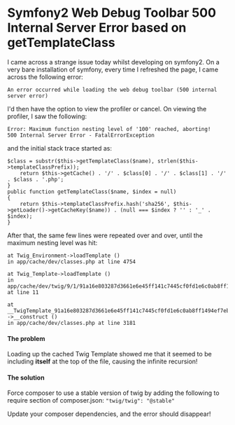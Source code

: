 # Symfony2 Web Debug Toolbar 500 Internal Server Error based on getTemplateClass

I came across a strange issue today whilst developing on symfony2. On a very bare installation of symfony, every time I refreshed the page, I came across the following error:

```
An error occurred while loading the web debug toolbar (500 internal server error)
```

I'd then have the option to view the profiler or cancel.
On viewing the profiler, I saw the following:

```
Error: Maximum function nesting level of '100' reached, aborting!
500 Internal Server Error - FatalErrorException
```

and the initial stack trace started as:

```
$class = substr($this->getTemplateClass($name), strlen($this->templateClassPrefix));
    return $this->getCache() . '/' . $class[0] . '/' . $class[1] . '/' . $class . '.php';
}
public function getTemplateClass($name, $index = null)
{
    return $this->templateClassPrefix.hash('sha256', $this->getLoader()->getCacheKey($name)) . (null === $index ? '' : '_' . $index);
}
```

After that, the same few lines were repeated over and over, until the maximum nesting level was hit:

```
at Twig_Environment->loadTemplate ()
in app/cache/dev/classes.php at line 4754

at Twig_Template->loadTemplate ()
in app/cache/dev/twig/9/1/91a16e803287d3661e6e45ff141c7445cf0fd1e6c0ab8ff1494ef7ebe3c9a481.php at line 11

at __TwigTemplate_91a16e803287d3661e6e45ff141c7445cf0fd1e6c0ab8ff1494ef7ebe3c9a481 ->__construct () 
in app/cache/dev/classes.php at line 3181
```

#### The problem

Loading up the cached Twig Template showed me that it seemed to be including **itself** at the top of the file, causing the infinite recursion!

#### The solution

Force composer to use a stable version of twig by adding the following to require section of composer.json:
`"twig/twig": "@stable"`

Update your composer dependencies, and the error should disappear!
